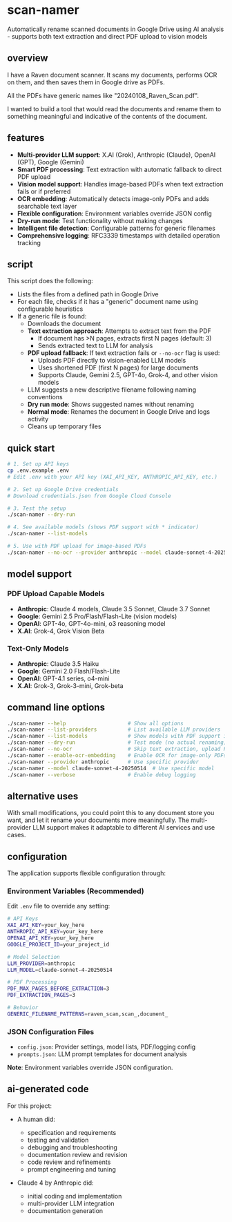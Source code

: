 # scan-namer
Automatically rename scanned documents in Google Drive using AI analysis - supports both text extraction and direct PDF upload to vision models

## overview
I have a Raven document scanner.  It scans my documents, performs OCR on them, and then saves them in Google drive as PDFs.

All the PDFs have generic names like "20240108_Raven_Scan.pdf".

I wanted to build a tool that would read the documents and rename them to something meaningful and indicative of the contents of the document.

## features
- **Multi-provider LLM support**: X.AI (Grok), Anthropic (Claude), OpenAI (GPT), Google (Gemini)
- **Smart PDF processing**: Text extraction with automatic fallback to direct PDF upload
- **Vision model support**: Handles image-based PDFs when text extraction fails or if preferred
- **OCR embedding**: Automatically detects image-only PDFs and adds searchable text layer
- **Flexible configuration**: Environment variables override JSON config
- **Dry-run mode**: Test functionality without making changes
- **Intelligent file detection**: Configurable patterns for generic filenames
- **Comprehensive logging**: RFC3339 timestamps with detailed operation tracking

## script
This script does the following:

- Lists the files from a defined path in Google Drive
- For each file, checks if it has a "generic" document name using configurable heuristics
- If a generic file is found:
    - Downloads the document
    - **Text extraction approach**: Attempts to extract text from the PDF
        - If document has >N pages, extracts first N pages (default: 3)
        - Sends extracted text to LLM for analysis
    - **PDF upload fallback**: If text extraction fails or `--no-ocr` flag is used:
        - Uploads PDF directly to vision-enabled LLM models
        - Uses shortened PDF (first N pages) for large documents
        - Supports Claude, Gemini 2.5, GPT-4o, Grok-4, and other vision models
    - LLM suggests a new descriptive filename following naming conventions
    - **Dry run mode**: Shows suggested names without renaming
    - **Normal mode**: Renames the document in Google Drive and logs activity
    - Cleans up temporary files

## quick start
```bash
# 1. Set up API keys
cp .env.example .env
# Edit .env with your API key (XAI_API_KEY, ANTHROPIC_API_KEY, etc.)

# 2. Set up Google Drive credentials
# Download credentials.json from Google Cloud Console

# 3. Test the setup
./scan-namer --dry-run

# 4. See available models (shows PDF support with * indicator)
./scan-namer --list-models

# 5. Use with PDF upload for image-based PDFs
./scan-namer --no-ocr --provider anthropic --model claude-sonnet-4-20250514
```

## model support

### PDF Upload Capable Models
- **Anthropic**: Claude 4 models, Claude 3.5 Sonnet, Claude 3.7 Sonnet
- **Google**: Gemini 2.5 Pro/Flash/Flash-Lite (vision models)
- **OpenAI**: GPT-4o, GPT-4o-mini, o3 reasoning model
- **X.AI**: Grok-4, Grok Vision Beta

### Text-Only Models
- **Anthropic**: Claude 3.5 Haiku
- **Google**: Gemini 2.0 Flash/Flash-Lite
- **OpenAI**: GPT-4.1 series, o4-mini
- **X.AI**: Grok-3, Grok-3-mini, Grok-beta

## command line options
```bash
./scan-namer --help                    # Show all options
./scan-namer --list-providers          # List available LLM providers
./scan-namer --list-models             # Show models with PDF support indicators
./scan-namer --dry-run                 # Test mode (no actual renaming)
./scan-namer --no-ocr                  # Skip text extraction, upload PDFs directly
./scan-namer --enable-ocr-embedding    # Enable OCR for image-only PDFs
./scan-namer --provider anthropic      # Use specific provider
./scan-namer --model claude-sonnet-4-20250514  # Use specific model
./scan-namer --verbose                 # Enable debug logging
```

## alternative uses
With small modifications, you could point this to any document store you want, and let it rename your documents more meaningfully. The multi-provider LLM support makes it adaptable to different AI services and use cases.

## configuration

The application supports flexible configuration through:

### Environment Variables (Recommended)
Edit `.env` file to override any setting:
```bash
# API Keys
XAI_API_KEY=your_key_here
ANTHROPIC_API_KEY=your_key_here
OPENAI_API_KEY=your_key_here
GOOGLE_PROJECT_ID=your_project_id

# Model Selection
LLM_PROVIDER=anthropic
LLM_MODEL=claude-sonnet-4-20250514

# PDF Processing
PDF_MAX_PAGES_BEFORE_EXTRACTION=3
PDF_EXTRACTION_PAGES=3

# Behavior
GENERIC_FILENAME_PATTERNS=raven_scan,scan_,document_
```

### JSON Configuration Files
- `config.json`: Provider settings, model lists, PDF/logging config
- `prompts.json`: LLM prompt templates for document analysis

**Note**: Environment variables override JSON configuration.

## ai-generated code
For this project:
- A human did:
    - specification and requirements
    - testing and validation
    - debugging and troubleshooting
    - documentation review and revision
    - code review and refinements
    - prompt engineering and tuning

- Claude 4 by Anthropic did:
    - initial coding and implementation
    - multi-provider LLM integration
    - documentation generation
